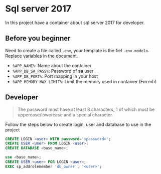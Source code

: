 # Sql server 2017

In this project have a container about sql server 2017 for developer.

## Before you beginner

Need to create a file called `.env`, your template is the fiel `.env.modelo`. Replace variables in the document.

* `%APP_NAME%`: Name about the container
* `%APP_DB_SA_PASS%`: Password of **sa** user
* `%APP_DB_PORT%`: Port mapping in your host
* `%APP_MEMORY_MAX_LIMIT%`: Limit the memory used in container (Em mb)

## Developer

> The password must have at least 8 characters, 1 of which must be uppercase/lowercase and a special character.

Follow the steps below to create login, user and database to use in the project

```sql
CREATE LOGIN <user> WITH password='<password>';
CREATE USER <user> FROM LOGIN <user>;
CREATE DATABASE <base_name>;

use <base_name>;
CREATE USER <user> FOR LOGIN <user>;
EXEC sp_addrolemember 'db_owner', '<user>';
```
